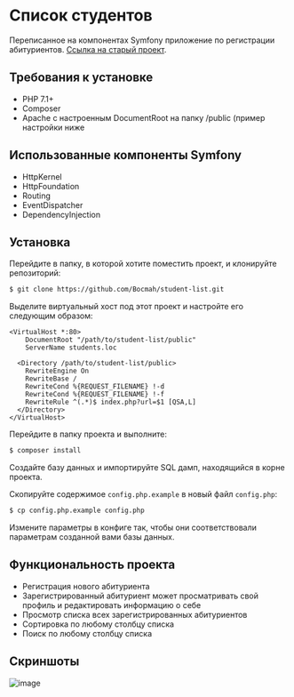 # Список студентов

Переписанное на компонентах Symfony приложение по регистрации абитуриентов. [Ссылка на старый проект](https://github.com/Bocmah/student-list).

## Требования к установке

* PHP 7.1+
* Composer
* Apache с настроенным DocumentRoot на папку /public (пример настройки ниже

## Использованные компоненты Symfony

* HttpKernel
* HttpFoundation
* Routing
* EventDispatcher
* DependencyInjection

## Установка

Перейдите в папку, в которой хотите поместить проект, и клонируйте репозиторий:

```sh
$ git clone https://github.com/Bocmah/student-list.git
```

Выделите виртуальный хост под этот проект и настройте его следующим образом:

```apacheconf
<VirtualHost *:80>
    DocumentRoot "/path/to/student-list/public"
    ServerName students.loc
    
  <Directory /path/to/student-list/public>
    RewriteEngine On
    RewriteBase /
    RewriteCond %{REQUEST_FILENAME} !-d
    RewriteCond %{REQUEST_FILENAME} !-f
    RewriteRule ^(.*)$ index.php?url=$1 [QSA,L]
  </Directory>
</VirtualHost>
```

Перейдите в папку проекта и выполните:

```sh
$ composer install
```

Создайте базу данных и импортируйте SQL дамп, находящийся в корне проекта.

Скопируйте содержимое `config.php.example` в новый файл `config.php`:

```sh
$ cp config.php.example config.php
```

Измените параметры в конфиге так, чтобы они соответствовали параметрам созданной вами базы данных.

## Функциональность проекта

* Регистрация нового абитуриента
* Зарегистрированный абитуриент может просматривать свой профиль и редактировать информацию о себе
* Просмотр списка всех зарегистрированных абитуриентов
* Сортировка по любому столбцу списка
* Поиск по любому столбцу списка

## Скриншоты
![image](https://user-images.githubusercontent.com/32432647/46250191-56ea1d00-c43e-11e8-8411-52f603c8d773.png)




